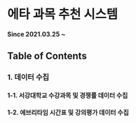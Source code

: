 # 에타 과목 추천 시스템
<b>Since 2021.03.25 ~</b>

## Table of Contents
### 1. 데이터 수집
#### 1-1. 서강대학교 수강과목 및 경쟁률 데이터 수집
#### 1-2. 에브리타임 시간표 및 강의평가 데이터 수집
